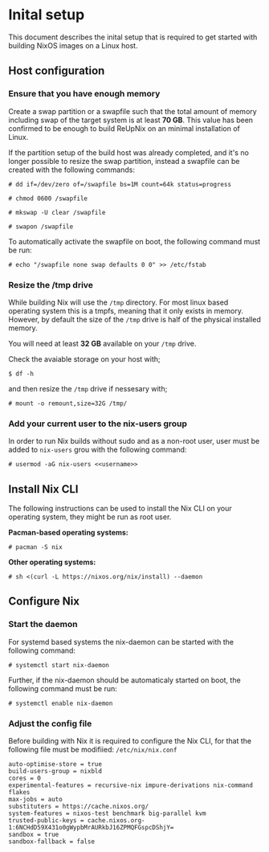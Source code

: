 ﻿# Inital setup

This document describes the inital setup that is required
to get started with building NixOS images on a Linux host.

## Host configuration

### Ensure that you have enough memory

Create a swap partition or a swapfile such that the total
amount of memory including swap of the target system is at
least **70 GB**. This value has been confirmed to be enough
to build ReUpNix on an minimal installation of Linux.

If the partition setup of the build host was already completed,
and it's no longer possible to resize the swap partition,
instead a swapfile can be created with the following commands:

```
# dd if=/dev/zero of=/swapfile bs=1M count=64k status=progress
```
```
# chmod 0600 /swapfile
```
```
# mkswap -U clear /swapfile
```
```
# swapon /swapfile
```

To automatically activate the swapfile on boot, the
following command must be run:

```
# echo "/swapfile none swap defaults 0 0" >> /etc/fstab
```

### Resize the /tmp drive

While building Nix will use the `/tmp` directory. For most
linux based operating system this is a tmpfs, meaning
that it only exists in memory. However, by default the size
of the `/tmp` drive is half of the physical installed memory.

You will need at least **32 GB** available on your `/tmp` drive.

Check the avaiable storage on your host with;
```
$ df -h
```

and then resize the `/tmp` drive if nessesary with;
```
# mount -o remount,size=32G /tmp/
```

### Add your current user to the nix-users group

In order to run Nix builds without sudo and as a non-root
user, user must be added to `nix-users` grou with the following
command:


```
# usermod -aG nix-users <<username>>
```

## Install Nix CLI

The following instructions can be used to install the Nix CLI on
your operating system, they might be run as root user.

**Pacman-based operating systems:**
```
# pacman -S nix
```

**Other operating systems:**
```
# sh <(curl -L https://nixos.org/nix/install) --daemon
```

## Configure Nix

### Start the daemon

For systemd based systems the nix-daemon can be started with the
following command:
```
# systemctl start nix-daemon
```
Further, if the nix-daemon should be automaticaly started on
boot, the following command must be run:
```
# systemctl enable nix-daemon
```

### Adjust the config file
Before building with Nix it is required to configure the Nix CLI,
for that the following file must be modifiied:
``/etc/nix/nix.conf``

```
auto-optimise-store = true
build-users-group = nixbld
cores = 0
experimental-features = recursive-nix impure-derivations nix-command flakes
max-jobs = auto
substituters = https://cache.nixos.org/
system-features = nixos-test benchmark big-parallel kvm
trusted-public-keys = cache.nixos.org-1:6NCHdD59X431o0gWypbMrAURkbJ16ZPMQFGspcDShjY=
sandbox = true
sandbox-fallback = false
```

